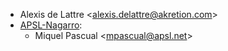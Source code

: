 - Alexis de Lattre \<<alexis.delattre@akretion.com>\>
- [APSL-Nagarro](https://apsl.tech):
  - Miquel Pascual  \<<mpascual@apsl.net>\>